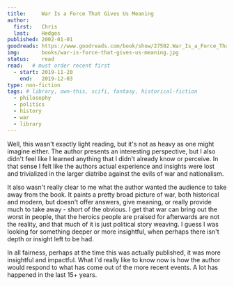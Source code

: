 ```yaml
---
title:     War Is a Force That Gives Us Meaning
author: 
  first:   Chris
  last:    Hedges
published: 2002-01-01 
goodreads: https://www.goodreads.com/book/show/27502.War_Is_a_Force_That_Gives_Us_Meaning
img:       books/war-is-force-that-gives-us-meaning.jpg
status:    read
read:   # must order recent first
  - start: 2019-11-20
    end:   2019-12-03
type: non-fiction
tags: # library, own-this, scifi, fantasy, historical-fiction
  - philosophy
  - politics
  - history
  - war
  - library
---
```


Well, this wasn't exactly light reading, but it's not as heavy as one might imagine either. The author presents an interesting perspective, but I also didn't feel like I learned anything that I didn't already know or perceive. In that sense I felt like the authors actual experience and insights were lost and trivialized in the larger diatribe against the evils of war and nationalism. 

It also wasn't really clear to me what the author wanted the audience to take away from the book. It paints a pretty broad picture of war, both historical and modern, but doesn't offer answers, give meaning, or really provide much to take away - short of the obvious. I get that war can bring out the worst in people, that the heroics people are praised for afterwards are not the reality, and that much of it is just political story weaving. I guess I was looking for something deeper or more insightful, when perhaps there isn't depth or insight left to be had. 

In all fairness, perhaps at the time this was actually published, it was more insightful and impactful. What I'd really like to know now is how the author would respond to what has come out of the more recent events. A lot has happened in the last 15+ years.